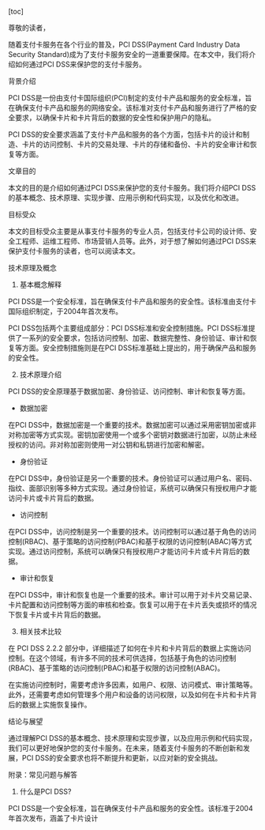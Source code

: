 
[toc]                    
                
                
尊敬的读者，

随着支付卡服务在各个行业的普及，PCI DSS(Payment Card Industry Data Security Standard)成为了支付卡服务安全的一道重要保障。在本文中，我们将介绍如何通过PCI DSS来保护您的支付卡服务。

背景介绍

PCI DSS是一份由支付卡国际组织(PCI)制定的支付卡产品和服务的安全标准，旨在确保支付卡产品和服务的网络安全。该标准对支付卡产品和服务进行了严格的安全要求，以确保卡片和卡片背后的数据的安全性和保护用户的隐私。

PCI DSS的安全要求涵盖了支付卡产品和服务的各个方面，包括卡片的设计和制造、卡片的访问控制、卡片的交易处理、卡片的存储和备份、卡片的安全审计和恢复等方面。

文章目的

本文的目的是介绍如何通过PCI DSS来保护您的支付卡服务。我们将介绍PCI DSS的基本概念、技术原理、实现步骤、应用示例和代码实现，以及优化和改进。

目标受众

本文的目标受众主要是从事支付卡服务的专业人员，包括支付卡公司的设计师、安全工程师、运维工程师、市场营销人员等。此外，对于想了解如何通过PCI DSS来保护支付卡服务的读者，也可以阅读本文。

技术原理及概念

1. 基本概念解释

PCI DSS是一个安全标准，旨在确保支付卡产品和服务的安全性。该标准由支付卡国际组织制定，于2004年首次发布。

PCI DSS包括两个主要组成部分：PCI DSS标准和安全控制措施。PCI DSS标准提供了一系列的安全要求，包括访问控制、加密、数据完整性、身份验证、审计和恢复等方面。安全控制措施则是在PCI DSS标准基础上提出的，用于确保产品和服务的安全性。

2. 技术原理介绍

PCI DSS的安全原理基于数据加密、身份验证、访问控制、审计和恢复等方面。

- 数据加密

在PCI DSS中，数据加密是一个重要的技术。数据加密可以通过采用密钥加密或非对称加密等方式实现。密钥加密使用一个或多个密钥对数据进行加密，以防止未经授权的访问。非对称加密则使用一对公钥和私钥进行加密和解密。

- 身份验证

在PCI DSS中，身份验证是另一个重要的技术。身份验证可以通过用户名、密码、指纹、面部识别等多种方式实现。通过身份验证，系统可以确保只有授权用户才能访问卡片或卡片背后的数据。

- 访问控制

在PCI DSS中，访问控制是另一个重要的技术。访问控制可以通过基于角色的访问控制(RBAC)、基于策略的访问控制(PBAC)和基于权限的访问控制(ABAC)等方式实现。通过访问控制，系统可以确保只有授权用户才能访问卡片或卡片背后的数据。

- 审计和恢复

在PCI DSS中，审计和恢复也是一个重要的技术。审计可以用于对卡片交易记录、卡片配置和访问控制等方面的审核和检查。恢复可以用于在卡片丢失或损坏的情况下恢复卡片或卡片背后的数据。

3. 相关技术比较

在 PCI DSS 2.2.2 部分中，详细描述了如何在卡片和卡片背后的数据上实施访问控制。在这个领域，有许多不同的技术可供选择，包括基于角色的访问控制(RBAC)、基于策略的访问控制(PBAC)和基于权限的访问控制(ABAC)。

在实施访问控制时，需要考虑许多因素，如用户、权限、访问模式、审计策略等。此外，还需要考虑如何管理多个用户和设备的访问权限，以及如何在卡片和卡片背后的数据上实施恢复操作。

结论与展望

通过理解PCI DSS的基本概念、技术原理和实现步骤，以及应用示例和代码实现，我们可以更好地保护您的支付卡服务。在未来，随着支付卡服务的不断创新和发展，PCI DSS的安全要求也将不断提升和更新，以应对新的安全挑战。

附录：常见问题与解答

1. 什么是PCI DSS?

PCI DSS是一个安全标准，旨在确保支付卡产品和服务的安全性。该标准于2004年首次发布，涵盖了卡片设计

